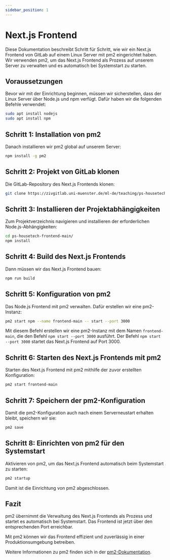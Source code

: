 ```yaml
---
sidebar_position: 1
---
```

# Next.js Frontend

Diese Dokumentation beschreibt Schritt für Schritt, wie wir ein Next.js Frontend von GitLab auf einem Linux Server mit pm2 eingerichtet haben. Wir verwenden pm2, um das Next.js Frontend als Prozess auf unserem Server zu verwalten und es automatisch bei Systemstart zu starten.

## Voraussetzungen

Bevor wir mit der Einrichtung beginnen, müssen wir sicherstellen, dass der Linux Server über Node.js und npm verfügt. Dafür haben wir die folgenden Befehle verwendet:

```bash
sudo apt install nodejs
sudo apt install npm
```

## Schritt 1: Installation von pm2

Danach installieren wir pm2 global auf unserem Server:

```bash
npm install -g pm2
```

## Schritt 2: Projekt von GitLab klonen

Die GitLab-Repository des Next.js Frontends klonen:

```bash
git clone https://zivgitlab.uni-muenster.de/ml-de/teaching/ps-housetech/ps-housetech-frontend.git
```

## Schritt 3: Installieren der Projektabhängigkeiten

Zum Projektverzeichnis navigieren und installieren der erforderlichen Node.js-Abhängigkeiten:

```bash
cd ps-housetech-frontend-main/
npm install
```

## Schritt 4: Build des Next.js Frontends

Dann müssen wir das Next.js Frontend bauen:

```bash
npm run build
```

## Schritt 5: Konfiguration von pm2

Das Node.js Frontend mit pm2 verwalten. Dafür erstellen wir eine pm2-Instanz:

```bash
pm2 start npm --name frontend-main -- start --port 3000
```

Mit diesem Befehl erstellen wir eine pm2-Instanz mit dem Namen `frontend-main`, die den Befehl `npm start --port 3000` ausführt. Der Befehl `npm start --port 3000` startet das Next.js Frontend auf Port 3000.


## Schritt 6: Starten des Next.js Frontends mit pm2

Starten des Next.js Frontend mit pm2 mithilfe der zuvor erstellten Konfiguration:

```bash
pm2 start frontend-main
```

## Schritt 7: Speichern der pm2-Konfiguration

Damit die pm2-Konfiguration auch nach einem Serverneustart erhalten bleibt, speichern wir sie:

```bash
pm2 save
```

## Schritt 8: Einrichten von pm2 für den Systemstart

Aktivieren von pm2, um das Next.js Frontend automatisch beim Systemstart zu starten:

```bash
pm2 startup
```

Damit ist die Einrichtung von pm2 abgeschlossen.

## Fazit

pm2 übernimmt die Verwaltung des Next.js Frontends als Prozess und startet es automatisch bei Systemstart. Das Frontend ist jetzt über den entsprechenden Port erreichbar.

Mit pm2 können wir das Frontend effizient und zuverlässig in einer Produktionsumgebung betreiben.

Weitere Informationen zu pm2 finden sich in der [pm2-Dokumentation](https://pm2.keymetrics.io/).
